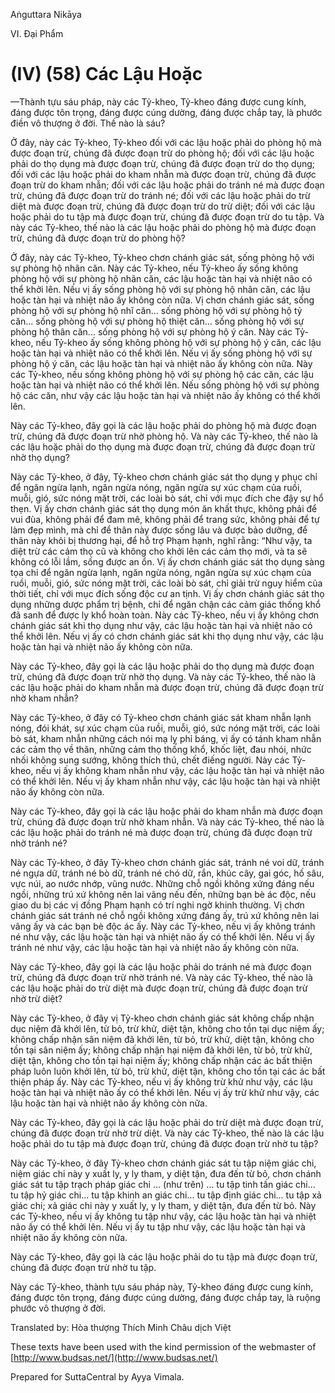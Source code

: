 Aṅguttara Nikāya

VI. Ðại Phẩm

# (IV) (58) Các Lậu Hoặc

—Thành tựu sáu pháp, này các Tỷ-kheo, Tỷ-kheo đáng được cung kính, đáng được tôn trọng, đáng được cúng dường, đáng được chắp tay, là phước điền vô thượng ở đời. Thế nào là sáu?

Ở đây, này các Tỷ-kheo, Tỷ-kheo đối với các lậu hoặc phải do phòng hộ mà được đoạn trừ, chúng đã được đoạn trừ do phòng hộ; đối với các lậu hoặc phải do thọ dụng mà được đoạn trừ, chúng đã được đoạn trừ do thọ dụng; đối với các lậu hoặc phải do kham nhẫn mà được đoạn trừ, chúng đã được đoạn trừ do kham nhẫn; đối với các lậu hoặc phải do tránh né mà được đoạn trừ, chúng đã được đoạn trừ do tránh né; đối với các lậu hoặc phải do trừ diệt mà được đoạn trừ, chúng đã được đoạn trừ do trừ diệt; đối với các lậu hoặc phải do tu tập mà được đoạn trừ, chúng đã được đoạn trừ do tu tập. Và này các Tỷ-kheo, thế nào là các lậu hoặc phải do phòng hộ mà được đoạn trừ, chúng đã được đoạn trừ do phòng hộ?

Ở đây, này các Tỷ-kheo, Tỷ-kheo chơn chánh giác sát, sống phòng hộ với sự phòng hộ nhãn căn. Này các Tỷ-kheo, nếu Tỷ-kheo ấy sống không phòng hộ với sự phòng hộ nhãn căn, các lậu hoặc tàn hại và nhiệt não có thể khởi lên. Nếu vị ấy sống phòng hộ với sự phòng hộ nhãn căn, các lậu hoặc tàn hại và nhiệt não ấy không còn nữa. Vị chơn chánh giác sát, sống phòng hộ với sự phòng hộ nhĩ căn... sống phòng hộ với sự phòng hộ tỷ căn... sống phòng hộ với sự phòng hộ thiệt căn... sống phòng hộ với sự phòng hộ thân căn... sống phòng hộ với sự phòng hộ ý căn. Này các Tỷ-kheo, nếu Tỷ-kheo ấy sống không phòng hộ với sự phòng hộ ý căn, các lậu hoặc tàn hại và nhiệt não có thể khởi lên. Nếu vị ấy sống phòng hộ với sự phòng hộ ý căn, các lậu hoặc tàn hại và nhiệt não ấy không còn nữa. Này các Tỷ-kheo, nếu sống không phòng hộ với sự phòng hộ các căn, các lậu hoặc tàn hại và nhiệt não có thể khởi lên. Nếu sống phòng hộ với sự phòng hộ các căn, như vậy các lậu hoặc tàn hại và nhiệt não ấy không có thể khởi lên.

Này các Tỷ-kheo, đây gọi là các lậu hoặc phải do phòng hộ mà được đoạn trừ, chúng đã được đoạn trừ nhờ phòng hộ. Và này các Tỷ-kheo, thế nào là các lậu hoặc phải do thọ dụng mà được đoạn trừ, chúng đã được đoạn trừ nhờ thọ dụng?

Này các Tỷ-kheo, ở đây, Tỷ-kheo chơn chánh giác sát thọ dụng y phục chỉ để ngăn ngừa lạnh, ngăn ngừa nóng, ngăn ngừa sự xúc chạm của ruồi, muỗi, gió, sức nóng mặt trời, các loài bò sát, chỉ với mục đích che đậy sự hổ thẹn. Vị ấy chơn chánh giác sát thọ dụng món ăn khất thực, không phải để vui đùa, không phải để đam mê, không phải để trang sức, không phải để tự làm đẹp mình, mà chỉ để thân này được sống lâu và được bảo dưỡng, để thân này khỏi bị thương hại, để hỗ trợ Phạm hạnh, nghĩ rằng: “Như vậy, ta diệt trừ các cảm thọ cũ và không cho khởi lên các cảm thọ mới, và ta sẽ không có lỗi lầm, sống được an ổn. Vị ấy chơn chánh giác sát thọ dụng sàng tọa chỉ để ngăn ngừa lạnh, ngăn ngừa nóng, ngăn ngừa sự xúc chạm của ruồi, muỗi, gió, sức nóng mặt trời, các loài bò sát, chỉ giải trừ nguy hiểm của thời tiết, chỉ với mục đích sống độc cư an tịnh. Vị ấy chơn chánh giác sát thọ dụng những dược phẩm trị bệnh, chỉ để ngăn chận các cảm giác thống khổ đã sanh để được ly khổ hoàn toàn. Này các Tỷ-kheo, nếu vị ấy không chơn chánh giác sát khi thọ dụng như vậy, các lậu hoặc tàn hại và nhiệt não có thể khởi lên. Nếu vị ấy có chơn chánh giác sát khi thọ dụng như vậy, các lậu hoặc tàn hại và nhiệt não ấy không còn nữa.

Này các Tỷ-kheo, đây gọi là các lậu hoặc phải do thọ dụng mà được đoạn trừ, chúng đã được đoạn trừ nhờ thọ dụng. Và này các Tỷ-kheo, thế nào là các lậu hoặc phải do kham nhẫn mà được đoạn trừ, chúng đã được đoạn trừ nhờ kham nhẫn?

Này các Tỷ-kheo, ở đây có Tỷ-kheo chơn chánh giác sát kham nhẫn lạnh nóng, đói khát, sự xúc chạm của ruồi, muỗi, gió, sức nóng mặt trời, các loài bò sát, kham nhẫn những cách nói mạ lỵ phỉ báng, vị ấy có tánh kham nhẫn các cảm thọ về thân, những cảm thọ thống khổ, khốc liệt, đau nhói, nhức nhối không sung sướng, không thích thú, chết điếng người. Này các Tỷ-kheo, nếu vị ấy không kham nhẫn như vậy, các lậu hoặc tàn hại và nhiệt não có thể khởi lên. Nếu vị ấy kham nhẫn như vậy, các lậu hoặc tàn hại và nhiệt não ấy không còn nữa.

Này các Tỷ-kheo, đây gọi là các lậu hoặc phải do kham nhẫn mà được đoạn trừ, chúng đã được đoạn trừ nhờ kham nhẫn. Và này các Tỷ-kheo, thế nào là các lậu hoặc phải do tránh né mà được đoạn trừ, chúng đã được đoạn trừ nhờ tránh né?

Này các Tỷ-kheo, ở đây Tỷ-kheo chơn chánh giác sát, tránh né voi dữ, tránh né ngựa dữ, tránh né bò dữ, tránh né chó dữ, rắn, khúc cây, gai góc, hố sâu, vực núi, ao nước nhớp, vũng nước. Những chỗ ngồi không xứng đáng nếu ngồi, những trú xứ không nên lai vãng nếu đến, những bạn bè ác độc, nếu giao du bị các vị đồng Phạm hạnh có trí nghi ngờ khinh thường. Vị chơn chánh giác sát tránh né chỗ ngồi không xứng đáng ấy, trú xứ không nên lai vãng ấy và các bạn bè độc ác ấy. Này các Tỷ-kheo, nếu vị ấy không tránh né như vậy, các lậu hoặc tàn hại và nhiệt não ấy có thể khởi lên. Nếu vị ấy tránh né như vậy, các lậu hoặc tàn hại và nhiệt não ấy không còn nữa.

Này các Tỷ-kheo, đây gọi là các lậu hoặc phải do tránh né mà được đoạn trừ, chúng đã được đoạn trừ nhờ tránh né. Và này các Tỷ-kheo, thế nào là các lậu hoặc phải do trừ diệt mà được đoạn trừ, chúng đã được đoạn trừ nhờ trừ diệt?

Này các Tỷ-kheo, ở đây vị Tỷ-kheo chơn chánh giác sát không chấp nhận dục niệm đã khởi lên, từ bỏ, trừ khử, diệt tận, không cho tồn tại dục niệm ấy; không chấp nhận sân niệm đã khởi lên, từ bỏ, trừ khử, diệt tận, không cho tồn tại sân niệm ấy; không chấp nhận hại niệm đã khởi lên, từ bỏ, trừ khử, diệt tận, không cho tồn tại hại niệm ấy; không chấp nhận các ác bất thiện pháp luôn luôn khởi lên, từ bỏ, trừ khử, diệt tận, không cho tồn tại các ác bất thiện pháp ấy. Này các Tỷ-kheo, nếu vị ấy không trừ khử như vậy, các lậu hoặc tàn hại và nhiệt não ấy có thể khởi lên. Nếu vị ấy trừ khử như vậy, các lậu hoặc tàn hại và nhiệt não ấy không còn nữa.

Này các Tỷ-kheo, đây gọi là các lậu hoặc phải do trừ diệt mà được đoạn trừ, chúng đã được đoạn trừ nhờ trừ diệt. Và này các Tỷ-kheo, thế nào là các lậu hoặc phải do tu tập mà được đoạn trừ, chúng đã được đoạn trừ nhờ tu tập?

Này các Tỷ-kheo, ở đây Tỷ-kheo chơn chánh giác sát tu tập niệm giác chi, niệm giác chi này y xuất ly, y ly tham, y diệt tận, đưa đến từ bỏ, chơn chánh giác sát tu tập trạch pháp giác chi … (như trên) … tu tập tinh tấn giác chi... tu tập hỷ giác chi... tu tập khinh an giác chi... tu tập định giác chi... tu tập xả giác chi; xả giác chi này y xuất ly, y ly tham, y diệt tận, đưa đến từ bỏ. Này các Tỷ-kheo, nếu vị ấy không tu tập như vậy, các lậu hoặc tàn hại và nhiệt não ấy có thể khởi lên. Nếu vị ấy tu tập như vậy, các lậu hoặc tàn hại và nhiệt não ấy không còn nữa.

Này các Tỷ-kheo, đây gọi là các lậu hoặc phải do tu tập mà được đoạn trừ, chúng đã được đoạn trừ nhờ tu tập.

Này các Tỷ-kheo, thành tựu sáu pháp này, Tỷ-kheo đáng được cung kính, đáng được tôn trọng, đáng được cúng dường, đáng được chắp tay, là ruộng phước vô thượng ở đời.

Translated by: Hòa thượng Thích Minh Châu dịch Việt

These texts have been used with the kind permission of the webmaster of [http://www.budsas.net/](http://www.budsas.net/)

Prepared for SuttaCentral by Ayya Vimala.
